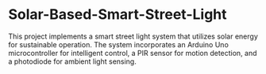 # Solar-Based-Smart-Street-Light
This project implements a smart street light system that utilizes solar energy for sustainable operation. The system incorporates an Arduino Uno microcontroller for intelligent control, a PIR sensor for motion detection, and a photodiode for ambient light sensing.

